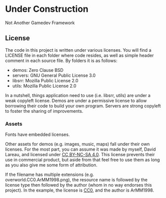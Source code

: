 # Under Construction
Not Another Gamedev Framework

## License

The code in this project is written under various licenses. You will find a LICENSE file in each folder where code resides, as well as simple header comment in each source file. By folders it is as follows:

* demos: Zero Clause BSD
* servers: GNU General Public License 3.0
* libsrr: Mozilla Public License 2.0
* utils: Mozilla Public License 2.0

 In a nutshell, things application need to use (i.e. libsrr, utils) are under a weak copyleft license. Demos are under a permissive license to allow borrowing their code to build your own program. Servers are strong copyleft to foster the sharing of improvements.

### Assets

Fonts have embedded licenses.

Other assets for demos (e.g. images, music, maps) fall under their own licenses. For the most part, you can assume it was made by myself, David Lareau, and licensed under <a href="https://creativecommons.org/licenses/by-nc-sa/4.0">CC BY-NC-SA 4.0</a>. This license prevents their use in commercial product, but aside from that feel free to use them as long as you also give me some form of attribution.

If the filename has multiple extensions (e.g. overworld.CC0.ArMM1998.png), the resource name is followed by the license type then followed by the author (whom in no way endorses this project). In the example, the license is <a href="https://creativecommons.org/publicdomain/zero/1.0/">CC0</a>, and the author is ArMM1998.